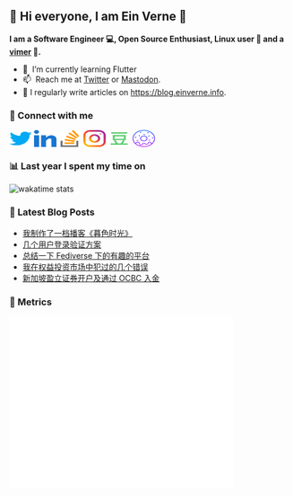 ## 👋 Hi everyone, I am Ein Verne 👋

**I am a Software Engineer 💻, Open Source Enthusiast, Linux user :penguin: and a [vimer](https://github.com/einverne/dotfiles) :man:.**

- 🌱 &nbsp;I’m currently learning Flutter
- 📫 &nbsp;Reach me at [Twitter](https://twitter.com/einverne) or <a rel="me" href="https://m.einverne.info/@einverne">Mastodon</a>.
- 📝 I regularly write articles on <https://blog.einverne.info>.


### 🔗 Connect with me
<a href="https://twitter.com/einverne" target="_blank"><img align="center" src="images/twitter.svg" alt="twitter einverne" height="30" width="40" /></a>
<a href="https://linkedin.com/in/einverne" target="_blank"><img align="center" src="images/linked-in-alt.svg" alt="linkedin einverne" height="30" width="40" /></a>
<a href="https://stackoverflow.com/users/1820217/einverne" target="_blank"><img align="center" src="images/stack-overflow.svg" alt="stackoverflow einverne" height="30" width="40" /></a>
<a href="https://instagram.com/einverne" target="_blank"><img align="center" src="images/instagram.svg" alt="instagram einverne" height="30" width="40" /></a>
<a href="https://www.douban.com/people/einverne" target="_blank"><img align="center" src="images/douban.svg" alt="douban einverne" height="30" width="40" /></a>
<a href="https://homer.einverne.info" target="_blank"><img align="center" src="images/homer.svg" alt="einverne online services" height="30" width="40" /></a>

### 📊 Last year I spent my time on

![wakatime stats](https://github-readme-stats.vercel.app/api/wakatime?username=einverne&api_domain=wakapi.einverne.info&hide_title=true&hide_border=true&langs_count=18&bg_color=00000000&text_color=777&layout=compact)

### 📕 Latest Blog Posts
<!-- BLOG-POST-LIST:START -->
- [我制作了一档播客《暮色时光》](https://einverne.github.io/post/2024/03/i-made-a-podcast.html)
- [几个用户登录验证方案](https://einverne.github.io/post/2024/02/user-login-auth-solutions.html)
- [总结一下 Fediverse 下的有趣的平台](https://einverne.github.io/post/2024/02/fediverse.html)
- [我在权益投资市场中犯过的几个错误](https://einverne.github.io/post/2024/02/a-few-mistakes-i-made-in-the-equity-market.html)
- [新加坡盈立证券开户及通过 OCBC 入金](https://einverne.github.io/post/2024/02/usmart-securities-firm.html)
<!-- BLOG-POST-LIST:END -->

### 👻 Metrics
<img align="left" src="/metrics.base.svg" alt="Metrics" width="400">
